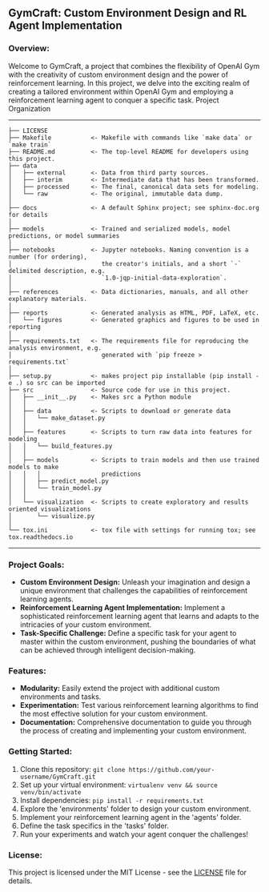 ## GymCraft: Custom Environment Design and RL Agent Implementation

### Overview:
Welcome to GymCraft, a project that combines the flexibility of OpenAI Gym with the creativity of custom environment design and the power of reinforcement learning. In this project, we delve into the exciting realm of creating a tailored environment within OpenAI Gym and employing a reinforcement learning agent to conquer a specific task.
Project Organization

------------

    ├── LICENSE
    ├── Makefile           <- Makefile with commands like `make data` or `make train`
    ├── README.md          <- The top-level README for developers using this project.
    ├── data
    │   ├── external       <- Data from third party sources.
    │   ├── interim        <- Intermediate data that has been transformed.
    │   ├── processed      <- The final, canonical data sets for modeling.
    │   └── raw            <- The original, immutable data dump.
    │
    ├── docs               <- A default Sphinx project; see sphinx-doc.org for details
    │
    ├── models             <- Trained and serialized models, model predictions, or model summaries
    │
    ├── notebooks          <- Jupyter notebooks. Naming convention is a number (for ordering),
    │                         the creator's initials, and a short `-` delimited description, e.g.
    │                         `1.0-jqp-initial-data-exploration`.
    │
    ├── references         <- Data dictionaries, manuals, and all other explanatory materials.
    │
    ├── reports            <- Generated analysis as HTML, PDF, LaTeX, etc.
    │   └── figures        <- Generated graphics and figures to be used in reporting
    │
    ├── requirements.txt   <- The requirements file for reproducing the analysis environment, e.g.
    │                         generated with `pip freeze > requirements.txt`
    │
    ├── setup.py           <- makes project pip installable (pip install -e .) so src can be imported
    ├── src                <- Source code for use in this project.
    │   ├── __init__.py    <- Makes src a Python module
    │   │
    │   ├── data           <- Scripts to download or generate data
    │   │   └── make_dataset.py
    │   │
    │   ├── features       <- Scripts to turn raw data into features for modeling
    │   │   └── build_features.py
    │   │
    │   ├── models         <- Scripts to train models and then use trained models to make
    │   │   │                 predictions
    │   │   ├── predict_model.py
    │   │   └── train_model.py
    │   │
    │   └── visualization  <- Scripts to create exploratory and results oriented visualizations
    │       └── visualize.py
    │
    └── tox.ini            <- tox file with settings for running tox; see tox.readthedocs.io

------------





### Project Goals:
- **Custom Environment Design:** Unleash your imagination and design a unique environment that challenges the capabilities of reinforcement learning agents.
- **Reinforcement Learning Agent Implementation:** Implement a sophisticated reinforcement learning agent that learns and adapts to the intricacies of your custom environment.
- **Task-Specific Challenge:** Define a specific task for your agent to master within the custom environment, pushing the boundaries of what can be achieved through intelligent decision-making.

### Features:
- **Modularity:** Easily extend the project with additional custom environments and tasks.
- **Experimentation:** Test various reinforcement learning algorithms to find the most effective solution for your custom environment.
- **Documentation:** Comprehensive documentation to guide you through the process of creating and implementing your custom environment.

### Getting Started:
1. Clone this repository: `git clone https://github.com/your-username/GymCraft.git`
2. Set up your virtual environment: `virtualenv venv && source venv/bin/activate`
3. Install dependencies: `pip install -r requirements.txt`
4. Explore the 'environments' folder to design your custom environment.
5. Implement your reinforcement learning agent in the 'agents' folder.
6. Define the task specifics in the 'tasks' folder.
7. Run your experiments and watch your agent conquer the challenges!


### License:
This project is licensed under the MIT License - see the [LICENSE](LICENSE) file for details.

